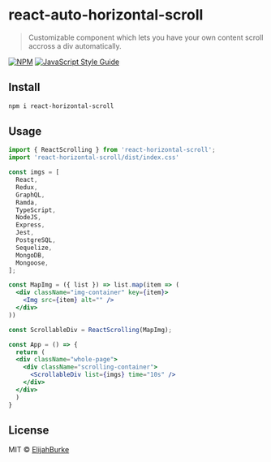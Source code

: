 # react-auto-horizontal-scroll

> Customizable component which lets you have your own content scroll accross a div automatically.

[![NPM](https://img.shields.io/npm/v/react-horizontal-scroll.svg)](https://www.npmjs.com/package/react-horizontal-scroll) [![JavaScript Style Guide](https://img.shields.io/badge/code_style-standard-brightgreen.svg)](https://standardjs.com)

## Install

```bash
npm i react-horizontal-scroll
```

## Usage

```jsx
import { ReactScrolling } from 'react-horizontal-scroll';
import 'react-horizontal-scroll/dist/index.css'

const imgs = [
  React,
  Redux,
  GraphQL,
  Ramda,
  TypeScript,
  NodeJS,
  Express,
  Jest,
  PostgreSQL,
  Sequelize,
  MongoDB,
  Mongoose,
];

const MapImg = ({ list }) => list.map(item => (
  <div className="img-container" key={item}>
    <Img src={item} alt="" />
  </div>
))

const ScrollableDiv = ReactScrolling(MapImg);

const App = () => {
  return (
  <div className="whole-page">
    <div className="scrolling-container">
      <ScrollableDiv list={imgs} time="10s" />
    </div>
  </div>
  )
}
```

## License

MIT © [ElijahBurke](https://github.com/ElijahBurke)
